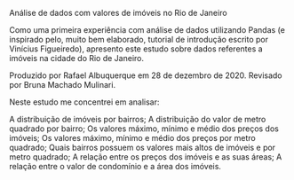 Análise de dados com valores de imóveis no Rio de Janeiro

Como uma primeira experiência com análise de dados utilizando Pandas (e inspirado pelo, muito bem elaborado, tutorial de introdução escrito por Vinícius Figueiredo), apresento este estudo sobre dados referentes a imóveis na cidade do Rio de Janeiro.

Produzido por Rafael Albuquerque em 28 de dezembro de 2020.
Revisado por Bruna Machado Mulinari.

Neste estudo me concentrei em analisar:

A distribuição de imóveis por bairros;
A distribuição do valor de metro quadrado por bairro;
Os valores máximo, mínimo e médio dos preços dos imóveis;
Os valores máximo, mínimo e médio dos preços por metro quadrado;
Quais bairros possuem os valores mais altos de imóveis e por metro quadrado;
A relação entre os preços dos imóveis e as suas áreas;
A relação entre o valor de condomínio e a área dos imóveis.
